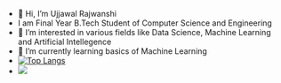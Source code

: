 - 👋 Hi, I’m Ujjawal Rajwanshi
- I am Final Year B.Tech Student of Computer Science and Engineering
- 👀 I’m interested in various fields like Data Science, Machine Learning and Artificial Intellegence
- 🌱 I’m currently learning basics of Machine Learning
- <span>[![Top Langs](https://github-readme-stats.vercel.app/api/top-langs/?username=anuraghazra)](https://github.com/anuraghazra/github-readme-stats) 
- <img src ="https://github-readme-stats.vercel.app/api?username=ujjawalrajwanshi"></img></span>
